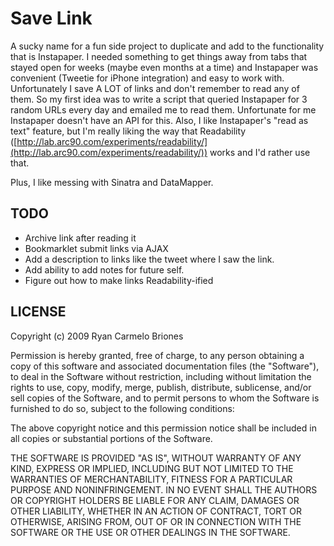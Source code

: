 # Save Link

A sucky name for a fun side project to duplicate and add to the functionality that is Instapaper. I needed something to get things away from tabs that stayed open for weeks (maybe even months at a time) and Instapaper was convenient (Tweetie for iPhone integration) and easy to work with. Unfortunately I save A LOT of links and don't remember to read any of them. So my first idea was to write a script that queried Instapaper for 3 random URLs every day and emailed me to read them. Unfortunate for me Instapaper doesn't have an API for this. Also, I like Instapaper's "read as text" feature, but I'm really liking the way that Readability ([http://lab.arc90.com/experiments/readability/](http://lab.arc90.com/experiments/readability/)) works and I'd rather use that.

Plus, I like messing with Sinatra and DataMapper.

## TODO

* Archive link after reading it
* Bookmarklet submit links via AJAX
* Add a description to links like the tweet where I saw the link.
* Add ability to add notes for future self.
* Figure out how to make links Readability-ified

## LICENSE

Copyright (c) 2009 Ryan Carmelo Briones

Permission is hereby granted, free of charge, to any person obtaining a copy
of this software and associated documentation files (the "Software"), to deal
in the Software without restriction, including without limitation the rights
to use, copy, modify, merge, publish, distribute, sublicense, and/or sell
copies of the Software, and to permit persons to whom the Software is
furnished to do so, subject to the following conditions:

The above copyright notice and this permission notice shall be included in
all copies or substantial portions of the Software.

THE SOFTWARE IS PROVIDED "AS IS", WITHOUT WARRANTY OF ANY KIND, EXPRESS OR
IMPLIED, INCLUDING BUT NOT LIMITED TO THE WARRANTIES OF MERCHANTABILITY,
FITNESS FOR A PARTICULAR PURPOSE AND NONINFRINGEMENT. IN NO EVENT SHALL THE
AUTHORS OR COPYRIGHT HOLDERS BE LIABLE FOR ANY CLAIM, DAMAGES OR OTHER
LIABILITY, WHETHER IN AN ACTION OF CONTRACT, TORT OR OTHERWISE, ARISING FROM,
OUT OF OR IN CONNECTION WITH THE SOFTWARE OR THE USE OR OTHER DEALINGS IN
THE SOFTWARE.

